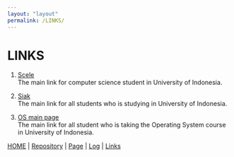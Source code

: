 ```yaml
---
layout: "layout"
permalink: /LINKS/
---
```


# LINKS

1. [Scele](https://scele.cs.ui.ac.id/)<br>
The main link for computer science student in University of Indonesia.

2. [Siak](https://academic.ui.ac.id/main/Welcome/)<br>
The main link for all students who is studying in University of Indonesia.

3. [OS main page](https://os.vlsm.org/)<br>
The main link for all student who is taking the Operating System course in University of Indonesia.

[HOME](.) | [Repository](https://github.com/ezekielnicholas/os212) | [Page](https://ezekielnicholas.github.io/os212/) | [Log](https://github.com/ezekielnicholas/os212/blob/master/TXT/mylog.txt) | [Links](LINKS/)

